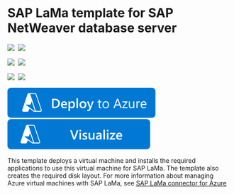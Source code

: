 # SAP LaMa template for SAP NetWeaver database server

<IMG SRC="https://azurequickstartsservice.blob.core.windows.net/badges/sap-lama-database/PublicLastTestDate.svg" />&nbsp;
<IMG SRC="https://azurequickstartsservice.blob.core.windows.net/badges/sap-lama-database/PublicDeployment.svg" />&nbsp;

<IMG SRC="https://azurequickstartsservice.blob.core.windows.net/badges/sap-lama-database/FairfaxLastTestDate.svg" />&nbsp;
<IMG SRC="https://azurequickstartsservice.blob.core.windows.net/badges/sap-lama-database/FairfaxDeployment.svg" />&nbsp;

<IMG SRC="https://azurequickstartsservice.blob.core.windows.net/badges/sap-lama-database/BestPracticeResult.svg" />&nbsp;
<IMG SRC="https://azurequickstartsservice.blob.core.windows.net/badges/sap-lama-database/CredScanResult.svg" />&nbsp;

<a href="https://portal.azure.com/#create/Microsoft.Template/uri/https%3A%2F%2Fraw.githubusercontent.com%2FAzure%2Fazure-quickstart-templates%2Fmaster%2Fsap-lama-database%2Fazuredeploy.json" target="_blank">
    <img src="https://raw.githubusercontent.com/Azure/azure-quickstart-templates/master/1-CONTRIBUTION-GUIDE/images/deploytoazure.svg"/>
</a>
<a href="http://armviz.io/#/?load=https%3A%2F%2Fraw.githubusercontent.com%2FAzure%2Fazure-quickstart-templates%2Fmaster%2Fsap-lama-database%2Fazuredeploy.json" target="_blank">
    <img src="https://raw.githubusercontent.com/Azure/azure-quickstart-templates/master/1-CONTRIBUTION-GUIDE/images/visualizebutton.svg"/>
</a>

This template deploys a virtual machine and installs the required applications to use this virtual machine for SAP LaMa. The template also creates the required disk layout. For more information about managing Azure virtual machines with SAP LaMa, see [SAP LaMa connector for Azure](https://docs.microsoft.com/azure/virtual-machines/workloads/sap/lama-installation)

